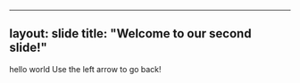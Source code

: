 
---
layout: slide
title: "Welcome to our second slide!"
---
hello world
Use the left arrow to go back!